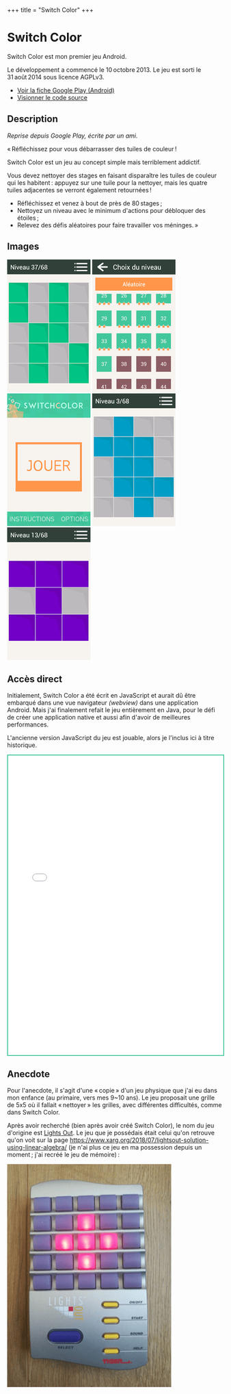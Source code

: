 +++
title = "Switch Color"
+++

# Switch Color

Switch Color est mon premier jeu Android.

Le développement a commencé le 10 octobre 2013. Le jeu est sorti le 31 août 2014 sous licence AGPLv3.

- [Voir la fiche Google Play (Android)](https://play.google.com/store/apps/details?id=com.pifyz.switchcolor)
- [Visionner le code source](https://gitlab.com/yannicka/switch-color)

## Description

*Reprise depuis Google Play, écrite par un ami.*

« Réfléchissez pour vous débarrasser des tuiles de couleur !

Switch Color est un jeu au concept simple mais terriblement addictif.

Vous devez nettoyer des stages en faisant disparaître les tuiles de couleur qui les habitent : appuyez sur une tuile pour la nettoyer, mais les quatre tuiles adjacentes se verront également retournées !

- Réfléchissez et venez à bout de près de 80 stages ;
- Nettoyez un niveau avec le minimum d'actions pour débloquer des étoiles ;
- Relevez des défis aléatoires pour faire travailler vos méninges. »

## Images

![](img/1.png)
![](img/2.png)
![](img/3.png)
![](img/4.png)
![](img/5.png)

## Accès direct

Initialement, Switch Color a été écrit en JavaScript et aurait dû être embarqué dans une vue navigateur *(webview)* dans une application Android. Mais j'ai finalement refait le jeu entièrement en Java, pour le défi de créer une application native et aussi afin d'avoir de meilleures performances.

L'ancienne version JavaScript du jeu est jouable, alors je l'inclus ici à titre historique.

<iframe
  src="/projets/switch-color/src/index.html"
  loading="lazy"
  style="display: block; border: 2px solid #42c79c; width: 100%; max-width: 520px; height: 700px;"></iframe>

## Anecdote

Pour l'anecdote, il s'agit d'une « copie » d'un jeu physique que j'ai eu dans mon enfance (au primaire, vers mes 9~10 ans). Le jeu proposait une grille de 5x5 où il fallait « nettoyer » les grilles, avec différentes difficultés, comme dans Switch Color.

Après avoir recherché (bien après avoir créé Switch Color), le nom du jeu d'origine est [Lights Out](https://fr.wikipedia.org/wiki/Lights_Out_(jeu)). Le jeu que je possédais était celui qu'on retrouve qu'on voit sur la page <https://www.xarg.org/2018/07/lightsout-solution-using-linear-algebra/> (je n'ai plus ce jeu en ma possession depuis un moment ; j'ai recréé le jeu de mémoire) :

![Photo du jeu « Lights Out »](img/lights-out.png)
